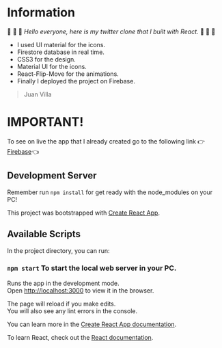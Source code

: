 # Information
:rocket: :rocket: :rocket: *Hello everyone, here is my twitter clone that I built with React.* :rocket: :rocket: :rocket:
- I used UI material for the icons.
- Firestore database in real time.
- CSS3 for the design.
- Material UI for the icons.
- React-Flip-Move  for the animations.
- Finally I deployed the project on Firebase.
> Juan Villa

# IMPORTANT!
To see on live the app that I already created go to the following link :point_right:[Firebase](https://twitter-clone-e423e.web.app/):point_left:

## Development Server
Remember run `npm install` for get ready with the node_modules on your PC!

This project was bootstrapped with [Create React App](https://github.com/facebook/create-react-app).

## Available Scripts

In the project directory, you can run:

### `npm start` To start the local web server in your PC.

Runs the app in the development mode.\
Open [http://localhost:3000](http://localhost:3000) to view it in the browser.

The page will reload if you make edits.\
You will also see any lint errors in the console.

You can learn more in the [Create React App documentation](https://facebook.github.io/create-react-app/docs/getting-started).

To learn React, check out the [React documentation](https://reactjs.org/).
